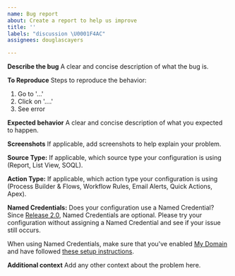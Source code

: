 ```yaml
---
name: Bug report
about: Create a report to help us improve
title: ''
labels: "discussion \U0001F4AC"
assignees: douglascayers

---
```


**Describe the bug**
A clear and concise description of what the bug is.

**To Reproduce**
Steps to reproduce the behavior:
1. Go to '...'
2. Click on '....'
3. See error

**Expected behavior**
A clear and concise description of what you expected to happen.

**Screenshots**
If applicable, add screenshots to help explain your problem.

**Source Type:**
If applicable, which source type your configuration is using (Report, List View, SOQL).

**Action Type:**
If applicable, which action type your configuration is using (Process Builder & Flows, Workflow Rules, Email Alerts, Quick Actions, Apex).

**Named Credentials:**
Does your configuration use a Named Credential? Since [Release 2.0](https://github.com/douglascayers/sfdx-mass-action-scheduler/wiki/Upgrading-to-Release-2.0#get-started-faster-with-optional-named-credentials), Named Credentials are optional. Please try your configuration without assigning a Named Credential and see if your issue still occurs.

When using Named Credentials, make sure that you've enabled [My Domain](https://trailhead.salesforce.com/en/content/learn/modules/identity_login/identity_login_my_domain) and have followed [these setup instructions](https://github.com/douglascayers/sfdx-mass-action-scheduler/wiki/Specify-the-Context-User-via-Named-Credentials).

**Additional context**
Add any other context about the problem here.
